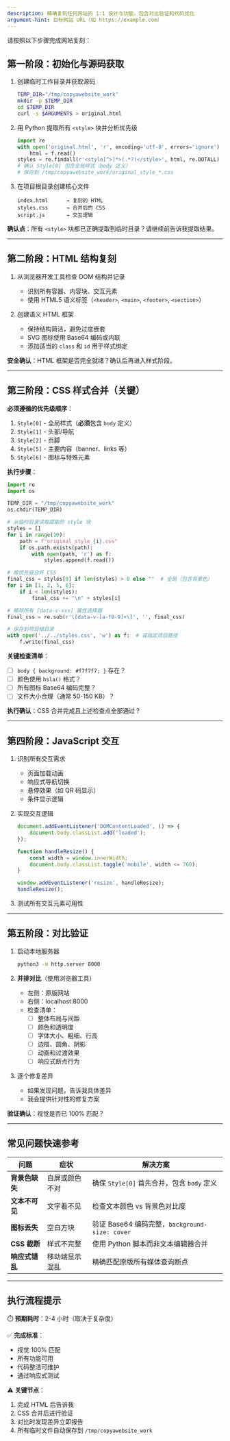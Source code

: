 ```yaml
---
description: 精确复刻任何网站的 1:1 设计与功能，包含对比验证和代码优化
argument-hint: 目标网站 URL（如 https://example.com）
---
```


请按照以下步骤完成网站复刻：

## 第一阶段：初始化与源码获取

1. 创建临时工作目录并获取源码
   ```bash
   TEMP_DIR="/tmp/copyawebsite_work"
   mkdir -p $TEMP_DIR
   cd $TEMP_DIR
   curl -s $ARGUMENTS > original.html
   ```

2. 用 Python 提取所有 `<style>` 块并分析优先级
   ```python
   import re
   with open('original.html', 'r', encoding='utf-8', errors='ignore') as f:
       html = f.read()
   styles = re.findall(r'<style[^>]*>(.*?)</style>', html, re.DOTALL)
   # 确认 Style[0] 包含全局样式（body 定义）
   # 保存到 /tmp/copyawebsite_work/original_style_*.css
   ```

3. 在项目根目录创建核心文件
   ```
   index.html      → 复刻的 HTML
   styles.css      → 合并后的 CSS
   script.js       → 交互逻辑
   ```

**确认点**：所有 `<style>` 块都已正确提取到临时目录？请继续前告诉我提取结果。

---

## 第二阶段：HTML 结构复刻

1. 从浏览器开发工具检查 DOM 结构并记录
   - 识别所有容器、内容块、交互元素
   - 使用 HTML5 语义标签（`<header>`, `<main>`, `<footer>`, `<section>`）

2. 创建语义 HTML 框架
   - 保持结构简洁，避免过度嵌套
   - SVG 图标使用 Base64 编码或内联
   - 添加适当的 `class` 和 `id` 用于样式绑定

**安全确认**：HTML 框架是否完全就绪？确认后再进入样式阶段。

---

## 第三阶段：CSS 样式合并（关键）

**必须遵循的优先级顺序**：
1. `Style[0]` - 全局样式（**必须**包含 `body` 定义）
2. `Style[1]` - 头部/导航
3. `Style[2]` - 页脚
4. `Style[5]` - 主要内容（banner、links 等）
5. `Style[6]` - 图标与特殊元素

**执行步骤**：

```python
import re
import os

TEMP_DIR = "/tmp/copyawebsite_work"
os.chdir(TEMP_DIR)

# 从临时目录读取提取的 style 块
styles = []
for i in range(10):
    path = f"original_style_{i}.css"
    if os.path.exists(path):
        with open(path, 'r') as f:
            styles.append(f.read())

# 按优先级合并 CSS
final_css = styles[0] if len(styles) > 0 else ""  # 全局（包含背景色）
for i in [1, 2, 5, 6]:
    if i < len(styles):
        final_css += "\n" + styles[i]

# 移除所有 [data-v-xxx] 属性选择器
final_css = re.sub(r'\[data-v-[a-f0-9]+\]', '', final_css)

# 保存到项目根目录
with open('../../styles.css', 'w') as f:  # 或指定项目路径
    f.write(final_css)
```

**关键检查清单**：
- [ ] `body { background: #f7f7f7; }` 存在？
- [ ] 颜色使用 `hsla()` 格式？
- [ ] 所有图标 Base64 编码完整？
- [ ] 文件大小合理（通常 50-150 KB）？

**执行确认**：CSS 合并完成且上述检查点全部通过？

---

## 第四阶段：JavaScript 交互

1. 识别所有交互需求
   - 页面加载动画
   - 响应式导航切换
   - 悬停效果（如 QR 码显示）
   - 条件显示逻辑

2. 实现交互逻辑
   ```javascript
   document.addEventListener('DOMContentLoaded', () => {
       document.body.classList.add('loaded');
   });
   
   function handleResize() {
       const width = window.innerWidth;
       document.body.classList.toggle('mobile', width <= 760);
   }
   
   window.addEventListener('resize', handleResize);
   handleResize();
   ```

3. 测试所有交互元素可用性

---

## 第五阶段：对比验证

1. 启动本地服务器
   ```bash
   python3 -m http.server 8000
   ```

2. **并排对比**（使用浏览器工具）
   - 左侧：原版网站
   - 右侧：localhost:8000
   - 检查清单：
     - [ ] 整体布局与间距
     - [ ] 颜色和透明度
     - [ ] 字体大小、粗细、行高
     - [ ] 边框、圆角、阴影
     - [ ] 动画和过渡效果
     - [ ] 响应式断点行为

3. 逐个修复差异
   - 如果发现问题，告诉我具体差异
   - 我会提供针对性的修复方案

**验证确认**：视觉是否已 100% 匹配？

---

## 常见问题快速参考

| 问题 | 症状 | 解决方案 |
|------|------|--------|
| **背景色缺失** | 白屏或颜色不对 | 确保 `Style[0]` 首先合并，包含 `body` 定义 |
| **文本不可见** | 文字看不见 | 检查文本颜色 vs 背景色对比度 |
| **图标丢失** | 空白方块 | 验证 Base64 编码完整，`background-size: cover` |
| **CSS 截断** | 样式不完整 | 使用 Python 脚本而非文本编辑器合并 |
| **响应式错乱** | 移动端显示混乱 | 精确匹配原版所有媒体查询断点 |

---

## 执行流程提示

⏱️ **预期耗时**：2-4 小时（取决于复杂度）

✅ **完成标准**：
- 视觉 100% 匹配
- 所有功能可用
- 代码整洁可维护
- 通过响应式测试

⚠️ **关键节点**：
1. 完成 HTML 后告诉我
2. CSS 合并后进行验证
3. 对比时发现差异立即报告
4. 所有临时文件自动保存到 `/tmp/copyawebsite_work`

